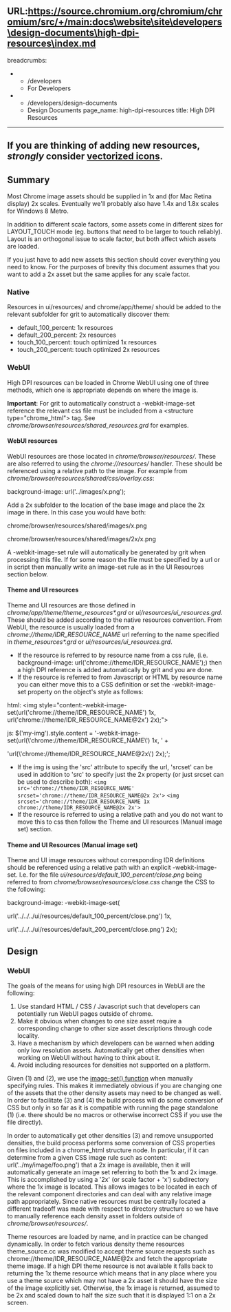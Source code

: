 URL:https://source.chromium.org/chromium/chromium/src/+/main:docs\website\site\developers\design-documents\high-dpi-resources\index.md
---
breadcrumbs:
- - /developers
  - For Developers
- - /developers/design-documents
  - Design Documents
page_name: high-dpi-resources
title: High DPI Resources
---

## If you are thinking of adding new resources, *strongly* consider [vectorized icons](/developers/how-tos/vectorized-icons-in-native-chrome-ui).

## Summary

Most Chrome image assets should be supplied in 1x and (for Mac Retina display)
2x scales. Eventually we'll probably also have 1.4x and 1.8x scales for Windows
8 Metro.

In addition to different scale factors, some assets come in different sizes for
LAYOUT_TOUCH mode (eg. buttons that need to be larger to touch reliably). Layout
is an orthogonal issue to scale factor, but both affect which assets are loaded.

If you just have to add new assets this section should cover everything you need
to know. For the purposes of brevity this document assumes that you want to add
a 2x asset but the same applies for any scale factor.

### Native

Resources in ui/resources/ and chrome/app/theme/ should be added to the relevant
subfolder for grit to automatically discover them:

*   default_100_percent: 1x resources
*   default_200_percent: 2x resources
*   touch_100_percent: touch optimized 1x resources
*   touch_200_percent: touch optimized 2x resources

### WebUI

High DPI resources can be loaded in Chrome WebUI using one of three methods,
which one is appropriate depends on where the image is.

**Important**: For grit to automatically construct a -webkit-image-set reference
the relevant css file must be included from a &lt;structure
type="chrome_html"&gt; tag. See *chrome/browser/resources/shared_resources.grd*
for examples.

#### WebUI resources

WebUI resources are those located in *chrome/browser/resources/*. These are also
referred to using the *chrome://resources/* handler. These should be referenced
using a relative path to the image. For example from
*chrome/browser/resources/shared/css/overlay.css*:

background-image: url('../images/x.png');

Add a 2x subfolder to the location of the base image and place the 2x image in
there. In this case you would have both:

chrome/browser/resources/shared/images/x.png

chrome/browser/resources/shared/images/2x/x.png

A -webkit-image-set rule will automatically be generated by grit when processing
this file. If for some reason the file must be specified by a url or in script
then manually write an image-set rule as in the UI Resources section below.

#### Theme and UI resources

Theme and UI resources are those defined in
*chrome/app/theme/theme_resources\*.grd* or *ui/resources/ui_resources.grd*.
These should be added according to the native resources convention. From WebUI,
the resource is usually loaded from a *chrome://theme/IDR_RESOURCE_NAME* url
referring to the name specified in *theme_resources\*.grd* or
*ui/resources/ui_resources.grd*.

*   If the resource is referred to by resource name from a css rule,
            (i.e. background-image: url('chrome://theme/IDR_RESOURCE_NAME');)
            then a high DPI reference is added automatically by grit and you are
            done.
*   If the resource is referred to from Javascript or HTML by resource
            name you can either move this to a CSS definition or set the
            -webkit-image-set property on the object's style as follows:

html: &lt;img
style="content:-webkit-image-set(url('chrome://theme/IDR_RESOURCE_NAME') 1x,
url('chrome://theme/IDR_RESOURCE_NAME@2x') 2x);"&gt;

js: $('my-img').style.content =
'-webkit-image-set(url(\\'chrome://theme/IDR_RESOURCE_NAME\\') 1x, ' +

'url(\\'chrome://theme/IDR_RESOURCE_NAME@2x\\') 2x);';

*   If the img is using the 'src' attribute to specify the url, 'srcset' can be used in addition to 'src' to specify just the 2x property (or just srcset can be used to describe both):
    `<img src='chrome://theme/IDR_RESOURCE_NAME' srcset='chrome://theme/IDR_RESOURCE_NAME@2x 2x'>`
    `<img srcset='chrome://theme/IDR_RESOURCE_NAME 1x chrome://theme/IDR_RESOURCE_NAME@2x 2x'>`
*   If the resource is referred to using a relative path and you do not
            want to move this to css then follow the Theme and UI resources
            (Manual image set) section.

#### Theme and UI Resources (Manual image set)

Theme and UI image resources without corresponding IDR definitions should be
referenced using a relative path with an explicit -webkit-image-set. I.e. for
the file *ui/resources/default_100_percent/close.png* being referred to from
*chrome/browser/resources/close.css* change the CSS to the following:

background-image: -webkit-image-set(

url('../../../ui/resources/default_100_percent/close.png') 1x,

url('../../../ui/resources/default_200_percent/close.png') 2x);

## Design

### WebUI

The goals of the means for using high DPI resources in WebUI are the following:

1.  Use standard HTML / CSS / Javascript such that developers can
            potentially run WebUI pages outside of chrome.
2.  Make it obvious when changes to one size asset require a
            corresponding change to other size asset descriptions through code
            locality.
3.  Have a mechanism by which developers can be warned when adding only
            low resolution assets. Automatically get other densities when
            working on WebUI without having to think about it.
4.  Avoid including resources for densities not supported on a platform.

Given (1) and (2), we use the [image-set()
function](http://lists.w3.org/Archives/Public/www-style/2012Feb/1103.html) when
manually specifying rules. This makes it immediately obvious if you are changing
one of the assets that the other density assets may need to be changed as well.
In order to facilitate (3) and (4) the build process will do some conversion of
CSS but only in so far as it is compatible with running the page standalone (1)
(i.e. there should be no macros or otherwise incorrect CSS if you use the file
directly).

In order to automatically get other densities (3) and remove unsupported
densities, the build process performs some conversion of CSS properties on files
included in a chrome_html structure node. In particular, if it can determine
from a given CSS image rule such as content: url('../my/image/foo.png') that a
2x image is available, then it will automatically generate an image set
referring to both the 1x and 2x image. This is accomplished by using a '2x' (or
scale factor + 'x') subdirectory where the 1x image is located. This allows
images to be located in each of the relevant component directories and can deal
with any relative image path appropriately. Since native resources must be
centrally located a different tradeoff was made with respect to directory
structure so we have to manually reference each density asset in folders outside
of *chrome/browser/resources/*.

Theme resources are loaded by name, and in practice can be changed dynamically.
In order to fetch various density theme resources theme_source.cc was modified
to accept theme source requests such as chrome://theme/IDR_RESOURCE_NAME@2x and
fetch the appropriate theme image. If a high DPI theme resource is not available
it falls back to returning the 1x theme resource which means that in any place
where you use a theme source which may not have a 2x asset it should have the
size of the image explicitly set. Otherwise, the 1x image is returned, assumed
to be 2x and scaled down to half the size such that it is displayed 1:1 on a 2x
screen.
